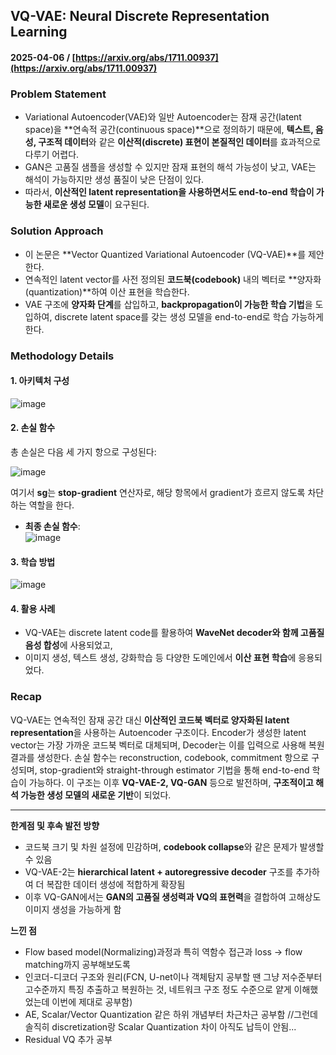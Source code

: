 ## VQ-VAE: Neural Discrete Representation Learning  
#### 2025-04-06 / [https://arxiv.org/abs/1711.00937](https://arxiv.org/abs/1711.00937)

### Problem Statement
- Variational Autoencoder(VAE)와 일반 Autoencoder는 잠재 공간(latent space)을 **연속적 공간(continuous space)**으로 정의하기 때문에, **텍스트, 음성, 구조적 데이터**와 같은 **이산적(discrete) 표현이 본질적인 데이터**를 효과적으로 다루기 어렵다.
- GAN은 고품질 샘플을 생성할 수 있지만 잠재 표현의 해석 가능성이 낮고, VAE는 해석이 가능하지만 생성 품질이 낮은 단점이 있다.
- 따라서, **이산적인 latent representation을 사용하면서도 end-to-end 학습이 가능한 새로운 생성 모델**이 요구된다.

### Solution Approach
- 이 논문은 **Vector Quantized Variational Autoencoder (VQ-VAE)**를 제안한다.
- 연속적인 latent vector를 사전 정의된 **코드북(codebook)** 내의 벡터로 **양자화(quantization)**하여 이산 표현을 학습한다.
- VAE 구조에 **양자화 단계**를 삽입하고, **backpropagation이 가능한 학습 기법**을 도입하여, discrete latent space를 갖는 생성 모델을 end-to-end로 학습 가능하게 한다.

### Methodology Details

#### 1. 아키텍처 구성
![image](https://github.com/user-attachments/assets/ae8c27fb-3aa1-405f-8df5-c54e4fa32e23)


#### 2. 손실 함수

총 손실은 다음 세 가지 항으로 구성된다:

![image](https://github.com/user-attachments/assets/48983a4a-a7b0-4a3f-8e79-2dca840ee79e)

여기서 **sg**는 **stop-gradient** 연산자로, 해당 항목에서 gradient가 흐르지 않도록 차단하는 역할을 한다.

- **최종 손실 함수**:  
![image](https://github.com/user-attachments/assets/83324295-337a-4810-af4d-c7f099cc626f)


#### 3. 학습 방법
![image](https://github.com/user-attachments/assets/0ed6791c-7fb0-436b-ba7b-796cccc1809a)


#### 4. 활용 사례
- VQ-VAE는 discrete latent code를 활용하여 **WaveNet decoder와 함께 고품질 음성 합성**에 사용되었고,
- 이미지 생성, 텍스트 생성, 강화학습 등 다양한 도메인에서 **이산 표현 학습**에 응용되었다.

### Recap
VQ-VAE는 연속적인 잠재 공간 대신 **이산적인 코드북 벡터로 양자화된 latent representation**을 사용하는 Autoencoder 구조이다. Encoder가 생성한 latent vector는 가장 가까운 코드북 벡터로 대체되며, Decoder는 이를 입력으로 사용해 복원 결과를 생성한다. 손실 함수는 reconstruction, codebook, commitment 항으로 구성되며, stop-gradient와 straight-through estimator 기법을 통해 end-to-end 학습이 가능하다. 이 구조는 이후 **VQ-VAE-2, VQ-GAN** 등으로 발전하며, **구조적이고 해석 가능한 생성 모델의 새로운 기반**이 되었다.

---

**한계점 및 후속 발전 방향**
- 코드북 크기 및 차원 설정에 민감하며, **codebook collapse**와 같은 문제가 발생할 수 있음
- VQ-VAE-2는 **hierarchical latent + autoregressive decoder** 구조를 추가하여 더 복잡한 데이터 생성에 적합하게 확장됨
- 이후 VQ-GAN에서는 **GAN의 고품질 생성력과 VQ의 표현력**을 결합하여 고해상도 이미지 생성을 가능하게 함

**느낀 점**
- Flow based model(Normalizing)과정과 특히 역함수 접근과 loss -> flow matching까지 공부해보도록
- 인코더-디코더 구조와 원리(FCN, U-net이나 객체탐지 공부할 땐 그냥 저수준부터 고수준까지 특징 추출하고 복원하는 것, 네트워크 구조 정도 수준으로 얕게 이해했었는데 이번에 제대로 공부함)
- AE, Scalar/Vector Quantization 같은 하위 개념부터 차근차근 공부함 //그런데 솔직히 discretization랑 Scalar Quantization 차이 아직도 납득이 안됨...
- Residual VQ 추가 공부
